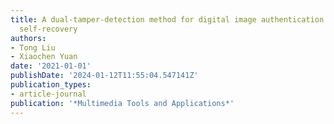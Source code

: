 ```yaml
---
title: A dual-tamper-detection method for digital image authentication and content
  self-recovery
authors:
- Tong Liu
- Xiaochen Yuan
date: '2021-01-01'
publishDate: '2024-01-12T11:55:04.547141Z'
publication_types:
- article-journal
publication: '*Multimedia Tools and Applications*'
---
```

